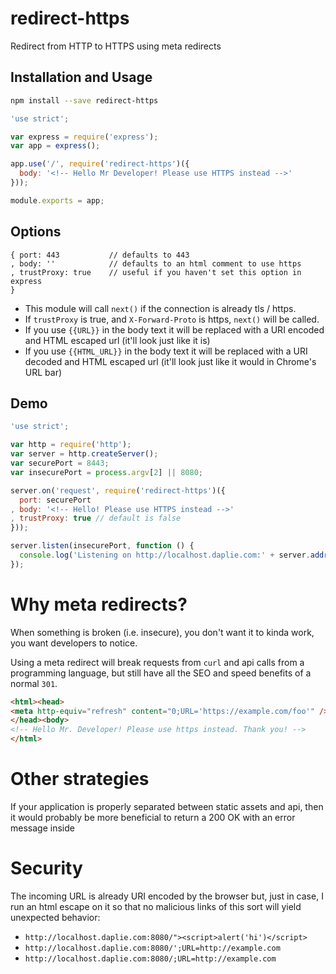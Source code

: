 # redirect-https

Redirect from HTTP to HTTPS using meta redirects

## Installation and Usage

```bash
npm install --save redirect-https
```

```js
'use strict';

var express = require('express');
var app = express();

app.use('/', require('redirect-https')({
  body: '<!-- Hello Mr Developer! Please use HTTPS instead -->'
}));

module.exports = app;
```

## Options

```
{ port: 443           // defaults to 443
, body: ''            // defaults to an html comment to use https
, trustProxy: true    // useful if you haven't set this option in express
}
```

* This module will call `next()` if the connection is already tls / https.
* If `trustProxy` is true, and `X-Forward-Proto` is https, `next()` will be called.
* If you use `{{URL}}` in the body text it will be replaced with a URI encoded and HTML escaped url (it'll look just like it is)
* If you use `{{HTML_URL}}` in the body text it will be replaced with a URI decoded and HTML escaped url (it'll look just like it would in Chrome's URL bar)

## Demo

```javascript
'use strict';

var http = require('http');
var server = http.createServer();
var securePort = 8443;
var insecurePort = process.argv[2] || 8080;

server.on('request', require('redirect-https')({
  port: securePort
, body: '<!-- Hello! Please use HTTPS instead -->'
, trustProxy: true // default is false
}));

server.listen(insecurePort, function () {
  console.log('Listening on http://localhost.daplie.com:' + server.address().port);
});
```

# Why meta redirects?

When something is broken (i.e. insecure), you don't want it to kinda work, you want developers to notice.

Using a meta redirect will break requests from `curl` and api calls from a programming language, but still have all the SEO and speed benefits of a normal `301`.

```html
<html><head>
<meta http-equiv="refresh" content="0;URL='https://example.com/foo'" />
</head><body>
<!-- Hello Mr. Developer! Please use https instead. Thank you! -->
</html>
```

# Other strategies

If your application is properly separated between static assets and api, then it would probably be more beneficial to return a 200 OK with an error message inside

# Security

The incoming URL is already URI encoded by the browser but, just in case, I run an html escape on it
so that no malicious links of this sort will yield unexpected behavior:

  * `http://localhost.daplie.com:8080/"><script>alert('hi')</script>`
  * `http://localhost.daplie.com:8080/';URL=http://example.com`
  * `http://localhost.daplie.com:8080/;URL=http://example.com`
